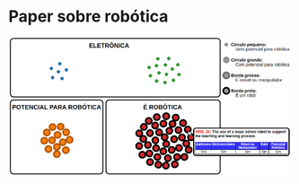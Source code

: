 <html>
  <body>
    <h1>Paper sobre robótica</h1>
    <img src="Visualizacao.png">
  </doby>
</html>
